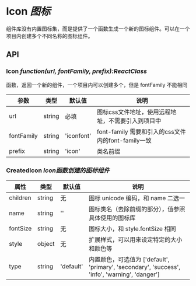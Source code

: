 # Icon *图标*
组件库没有内置图标集，而是提供了一个函数生成一个新的图标组件。可以在一个项目内创建多个不同名称的图标组件。

<example />

## API

### Icon *function(url, fontFamily, prefix):ReactClass*
函数，返回一个新的组件，一个项目内可以创建多个，但是 fontFamily 不能相同

| 参数 | 类型 | 默认值 | 说明 |
| --- | --- | --- | --- |
| url | string | 必填 | 图标css文件地址，使用远程地址，不需要引入到项目中 |
| fontFamily | string | 'iconfont' | font-family 需要和引入的css文件内的font-family一致 |
| prefix | string | 'icon' | 类名前缀 |

### CreatedIcon *Icon函数创建的图标组件*
| 属性 | 类型 | 默认值 | 说明 |
| --- | --- | --- | --- |
| children | string | 无 | 图标 unicode 编码，和 name 二选一 |
| name | string | '' | 图标类名（去除前缀的部分），值参照具体使用的图标库 |
| fontSize | string | 无 | 图标大小，和 style.fontSize 相同 |
| style | object | 无 | 扩展样式，可以用来设定特定的大小和颜色等 |
| type | string | 'default' | 内置颜色，可选值为 \['default', 'primary', 'secondary', 'success', 'info', 'warning', 'danger'] |